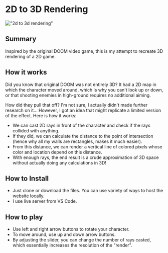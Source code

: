 # 2D to 3D Rendering
!["2d to 3d rendering"](assets\2d-to-3d-projection-showcase.gif)

## Summary
Inspired by the original DOOM video game, this is my attempt to recreate 3D rendering of a 2D game.

## How it works
Did you know that original DOOM was not entirely 3D? It had a 2D map in which the character moved around, which is why you can't look up or down, or that shooting enemies in high-ground requires no additional aiming.

How did they pull that off? I'm not sure, I actually didn't made further research on it... However, I got an idea that might replicate a limited version of the effect. Here is how it works:

- We can cast 2D rays in front of the character and check if the rays collided with anything.
- If they did, we can calculate the distance to the point of intersection (hence why all my walls are rectangles, makes it much easier).
- From this distance, we can render a vertical line of colored pixels whose color and location depend on this distance.
- With enough rays, the end result is a crude approximation of 3D space without actually doing any calculations in 3D!

## How to Install
- Just clone or download the files. You can use variety of ways to host the website locally.
- I use live server from VS Code.

## How to play
- Use left and right arrow buttons to rotate your character.
- To move around, use up and down arrow buttons.
- By adjusting the slider, you can change the number of rays casted, which essentially increases the resolution of the "render".